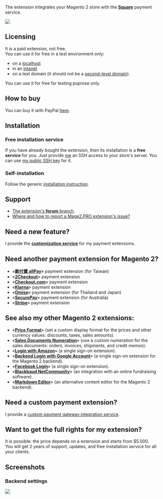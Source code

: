 The extension integrates your Magento 2 store with the **[Square](https://squareup.com/developers)** payment service.

![](https://mage2.pro/uploads/default/original/2X/3/3ea222a91c14531e6cbe877fdacaf53534e6b648.png)

## Licensing
It is a paid extension, not free.  
You can use it for free in a test environment only: 
- on a [localhost](https://en.wikipedia.org/wiki/Localhost)
- in an [intanet](https://en.wikipedia.org/wiki/Intranet)
- on a test domain (it should not be a [second-level domain](https://en.wikipedia.org/wiki/Second-level_domain)).

You can use it for free for testing puprose only.

## How to buy

You can buy it with PayPal [here](https://mage2.pro/t/1638).

## Installation
### Free installation service
If you have already bought the extension, then its installation is a **free service** for you. Just provide [me](https://mage2.pro/users/dmitry_fedyuk) an SSH access to your store's server. You can use [my public SSH key](https://mage2.pro/t/2092) for it.

### Self-installation 
Follow the generic [installation instruction](https://mage2.pro/t/263). 

## Support
- [The extension's **forum** branch](https://mage2.pro/c/extensions/square).
- [Where and how to report a Mage2.PRO extension's issue?](https://mage2.pro/t/2034)

## Need a new feature?
I provide the [**customization service**](https://mage2.pro/t/2020) for my payment extensions.

## Need another payment extension for Magento 2?

- «[**歐付寶 allPay**](https://mage2.pro/c/extensions/allpay)» payment extension (for Taiwan)
- «[**2Checkout**](https://mage2.pro/c/extensions/2checkout)» payment extension
- «[**Checkout.com**](https://mage2.pro/c/extensions/checkout-com)» payment extension
- «[**Klarna**](https://mage2.pro/c/extensions/klarna)» payment extension
- «[**Omise**](https://mage2.pro/c/extensions/omise)» payment extension (for Thailand and Japan)
- «[**SecurePay**](https://mage2.pro/c/extensions/securepay)» payment extension (for Australia)
- «[**Stripe**](https://mage2.pro/c/extensions/stripe)» payment extension

## See also my other Magento 2 extensions:

- «[**Price Format**](https://mage2.pro/c/extensions/price-format)» (set a custom display format for the prices and other currency values: discounts, taxes, sales amounts).
- «[**Sales Documents Numeration**](https://mage2.pro/t/512)» (use a custom numeration for the sales documents: orders, invoices, shipments, and credit memos).
- «[**Login with Amazon**](https://mage2.pro/c/extensions/amazon-login)» (a single sign-on extension). 
- «[**Backend Login with Google Account**](https://mage2.pro/t/46)» (a single sign-on extension for the Magento 2 backend). 
- «[**Facebook Login**](https://mage2.pro/c/extensions/facebook-login)» (a single sign-on extension).
- «[**Blackbaud NetCommunity**](https://mage2.pro/c/extensions/blackbaud-netcommunity)» (an  integration with an online fundraising software).  
- «[**Markdown Editor**](https://mage2.pro/t/160)» (an alternative content editor for the Magento 2 backend).

## Need a custom payment extension?
I provide a [custom payment gateway integration service](https://mage2.pro/t/917).

## Want to get the full rights for my extension?
It is possible: the price depends on a extension and starts from $5.000.  
You will get 2 years of support, updates, and free installation service for all your clients.

## Screenshots
### Backend settings
![](https://mage2.pro/uploads/default/original/2X/0/0b3b91ce787cf8b0cac7545e57b7b5e1fd680ea4.png)

